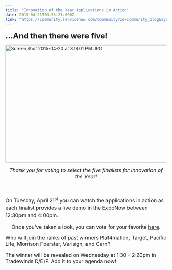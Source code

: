 ```yaml
---
title: "Innovation of the Year Applications in Action"
date: 2015-04-21T03:56:21.000Z
link: "https://community.servicenow.com/community?id=community_blog&sys_id=d52d26e5dbd0dbc01dcaf3231f9619d1"
---
```

<p><span style="font-size: 18pt;"><strong>...And then there were five!</strong></span></p><p></p><p><img   alt="Screen Shot 2015-04-20 at 3.18.01 PM.JPG" class="image-0 jive-image" src="509beb75db5893041dcaf3231f96191e.iix" style="height: 368px; width: 620px; display: block; margin-left: auto; margin-right: auto;"/></p><p style="text-align: center;"><span style="font-size: 12pt;"><em>Thank you for voting to select the five finalists for Innovation of the Year!</em></span></p><p><span style="font-size: 14pt;"><br/></span></p><p><span style="font-size: 12pt;">On Tuesday, April 21<sup>st</sup> you can watch the applications in action as each finalist provides a</span><span style="font-size: 12pt; line-height: 1.5em;"> live demo in the ExpoNow between 12:30pm and 4:00pm. </span></p><p></p><p style="text-align: center;"><span style="font-size: 12pt;">Once you've taken a look, you can vote for your favorite <a title="" _jive_internal="true" href="/community/knowledge-user-conference/knowledge15/content-programs/innovation">here</a>.</span></p><p></p><p><span style="font-size: 16px;">Who will join the ranks of past winners Plat4mation, Target, Pacific Life, Morrison Foerster, Verisign, and Cern? </span></p><p><span style="font-size: 12pt;">The winner will be revealed on Wednesday at 1:30 - 2:20pm in Tradewinds D/E/F. Add it to your agenda now!     </span></p><p><span style="font-size: 12pt;"><br/></span></p>